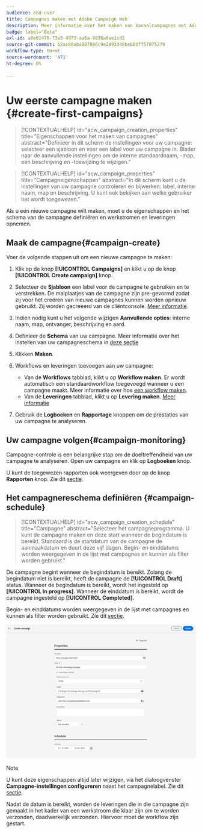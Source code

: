 ```yaml
---
audience: end-user
title: Campagnes maken met Adobe Campaign Web
description: Meer informatie over het maken van kanaalcampagnes met Adobe Campaign Web
badge: label="Beta"
exl-id: a6e01470-73e5-4973-aa6a-9836a6ee1cd2
source-git-commit: b2ac88aba987086c9e2893d48beb03ff57075270
workflow-type: tm+mt
source-wordcount: '471'
ht-degree: 0%

---
```



# Uw eerste campagne maken {#create-first-campaigns}

>[!CONTEXTUALHELP]
>id="acw_campaign_creation_properties"
>title="Eigenschappen voor het maken van campagnes"
>abstract="Definieer in dit scherm de instellingen voor uw campagne: selecteer een sjabloon en voer een label voor uw campagne in. Blader naar de aanvullende instellingen om de interne standaardnaam, -map, een beschrijving en -toewijzing te wijzigen."

>[!CONTEXTUALHELP]
>id="acw_campaign_properties"
>title="Campagneigenschappen"
>abstract="In dit scherm kunt u de instellingen van uw campagne controleren en bijwerken: label, interne naam, map en beschrijving. U kunt ook bekijken aan welke gebruiker het wordt toegewezen."

Als u een nieuwe campagne wilt maken, moet u de eigenschappen en het schema van de campagne definiëren en werkstromen en leveringen opnemen.

## Maak de campagne{#campaign-create}

Voer de volgende stappen uit om een nieuwe campagne te maken:

1. Klik op de knop **[!UICONTROL Campaigns]** en klikt u op de knop **[!UICONTROL Create campaign]** knop.
1. Selecteer de **Sjabloon** een label voor de campagne te gebruiken en te verstrekken. De malplaatjes van de campagne zijn pre-gevormd zodat zij voor het creëren van nieuwe campagnes kunnen worden opnieuw gebruikt. Zij worden gecreeerd van de cliëntconsole.
   [Meer informatie](https://experienceleague.adobe.com/docs/campaign/automation/campaign-orchestration/marketing-campaign-templates.html).
1. Indien nodig kunt u het volgende wijzigen **Aanvullende opties**: interne naam, map, ontvanger, beschrijving en aard.
1. Definieer de **Schema** van uw campagne. Meer informatie over het instellen van uw campagneschema in [deze sectie](#campaign-schedule)
1. Klikken **Maken**.
1. Workflows en leveringen toevoegen aan uw campagne:

   * Van de **Workflows** tabblad, klikt u op **Workflow maken**. Er wordt automatisch een standaardworkflow toegevoegd wanneer u een campagne maakt. Meer informatie over hoe [een workflow maken](../workflows/create-workflow.md).
   * Van de **Leveringen** tabblad, klikt u op **Levering maken**. [Meer informatie](../msg/gs-messages.md)

1. Gebruik de **Logboeken** en **Rapportage** knoppen om de prestaties van uw campagne te analyseren.

## Uw campagne volgen{#campaign-monitoring}

Campagne-controle is een belangrijke stap om de doeltreffendheid van uw campagne te analyseren. Open uw campagne en klik op **Logboeken** knop.

U kunt de toegewezen rapporten ook weergeven door op de knop **Rapporten** knop. Zie dit [sectie](../reporting/campaign-reports.md).


## Het campagnereschema definiëren {#campaign-schedule}


>[!CONTEXTUALHELP]
>id="acw_campaign_creation_schedule"
>title="Campagne"
>abstract="Selecteer het campagneprogramma. U kunt de campagne maken en deze start wanneer de begindatum is bereikt. Standaard is de startdatum van de campagne de aanmaakdatum en duurt deze vijf dagen. Begin- en einddatums worden weergegeven in de lijst met campagnes en kunnen als filter worden gebruikt."


De campagne begint wanneer de begindatum is bereikt. Zolang de begindatum niet is bereikt, heeft de campagne de **[!UICONTROL Draft]** status. Wanneer de begindatum is bereikt, wordt het ingesteld op **[!UICONTROL In progress]**. Wanneer de einddatum is bereikt, wordt de campagne ingesteld op **[!UICONTROL Completed]**.

Begin- en einddatums worden weergegeven in de lijst met campagnes en kunnen als filter worden gebruikt. Zie dit [sectie](manage-campaigns.md#access-campaigns).

![De campagneeigenschappen definiëren](assets/campaign-properties.png)

>[!NOTE]
>
>U kunt deze eigenschappen altijd later wijzigen, via het dialoogvenster **Campagne-instellingen configureren** naast het campagnelabel. Zie dit [sectie](gs-campaigns.md#campaign-dashboard).



Nadat de datum is bereikt, worden de leveringen die in die campagne zijn gemaakt in het kader van een werkstroom die klaar zijn om te worden verzonden, daadwerkelijk verzonden. Hiervoor moet de workflow zijn gestart.


<!--
    +++WORKF
++screen
## Create a cross-channel campaign {#cross-channel-campaign}


>[!CONTEXTUALHELP]
>id="acw_campaign_creation_workflow"
>title="Workflow list"
>abstract="List of workflows available for your campaign. Use the 'Create workflow' button to add a workflow in your campaign."

In a cross-channel campaign, a single marketing communication uses different channels. Data is passed between the channels. The customer receives communication through multiple channels based on, for example, their interaction with the previous communication.

-->
<!--
existing campaign: settings button -> properties like when creation
schedule in header


About plans, programs and campaigns
Adobe Campaign allows you to plan marketing campaigns in which you can create and manage different types of activities: emails, SMS messages, push notifications, workflows, landing pages. These campaigns and their contents can be gathered into programs.

The programs and campaigns allow you to regroup and view the different marketing activities that are linked to them.

A program may contain other programs as well as campaigns, workflows, and landing pages. It appears in the timeline and help you organize your marketing activities: you can separate them by country, by brand, by unit, etc.
A campaign enables you to gather all the marketing activities of your choice under a single entity. A campaign may contain emails, SMS, push notifications, direct mails, workflows, and landing pages.
To better organize your marketing plans, Adobe recommends the following hierarchy: Program > Sub-programs > Campaigns > Workflows > Deliveries.

Reports on programs and campaigns allow you to analyze their impact. For example, you can build reports at the campaign level to aggregate data on all deliveries contained in that campaign.

Related topics:

Timeline
About dynamic reports
Creating a campaign
In programs and sub-programs, you can add campaigns. Campaigns can contain marketing activities such as emails, SMS, push notifications, workflows, and landing pages.

From the Adobe Campaign home page, select the Programs & Campaigns card and access a program or sub-program.

Click on the Create button and select Campaign.

In the Creation mode screen, select a campaign type.



The campaign types available are based on templates defined in Resources > Templates > Campaign templates. For more on this, refer to the Managing templates section.

In the Properties screen, enter the name and ID of the campaign.

Select a start and end date to your campaign. These dates only apply to the campaign itself.



Click on Create to confirm the creation of the campaign.

The campaign is created and displayed. Use the Create button to add marketing activities to your campaign.

NOTE
Depending on your license agreement, you may access only some of these activities.

You can also create a campaign from the marketing activity list. You can choose to link the marketing activity to a parent program or sub-program via the properties window of the campaign.


Programs and campaigns icons and statuses
Each program and each campaign in the list has a visual symbol and an icon whose color indicates the execution status. This status depends on the validity period of the program or the campaign.

Gray: the program/campaign has not yet started - Editing status.
Blue: the program/campaign is in progress - In progress status.
Green: the program/campaign has finished - Finished status. By default, the current date is automatically shown as the validity start date and the end date is calculated according to the start date (D+186 days). You can change these dates in the program or campaign properties.


Business.Adobe.com resources
-->
